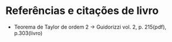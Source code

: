 # Referências e citações de livro
- Teorema de Taylor de ordem 2 -> Guidorizzi vol. 2, p. 215(pdf), p.303(livro)
